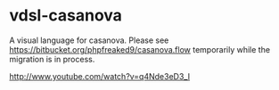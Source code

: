 vdsl-casanova
=============

A visual language for casanova. Please see https://bitbucket.org/phpfreaked9/casanova.flow temporarily while the migration is in process. 



http://www.youtube.com/watch?v=q4Nde3eD3_I
